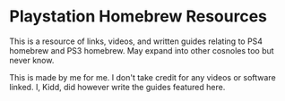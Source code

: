 # Playstation Homebrew Resources
This is a resource of links, videos, and written guides relating to PS4 homebrew and PS3 homebrew. May expand into other cosnoles too but never know.

This is made by me for me. I don't take credit for any videos or software linked. I, Kidd, did however write the guides featured here.
